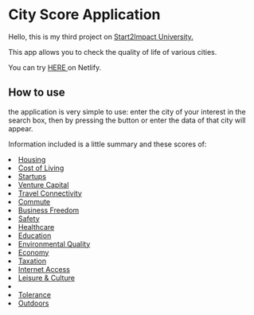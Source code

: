 # City Score Application 

Hello, this is my third project on <a href="https://www.start2impact.it"> Start2Impact University. </a> <br>

This app allows you to check the quality of life of various cities.

You can try  <a href="https://steady-sawine-9a854c.netlify.app/"> HERE </a> on Netlify.

<h2> How to use </h2> 

the application is very simple to use: enter the city of your interest in the search box, then by pressing the button or enter the data of that city will appear.

Information included is a little summary and these scores of:
<u>
  <li> Housing </li>
<li>Cost of Living </li>
<li>Startups</li>
<li>Venture Capital</li>
<li>Travel Connectivity</li>
<li>Commute</li>
<li>Business Freedom</li>
<li>Safety</li>
<li>Healthcare</li>
<li>Education</li>
<li>Environmental Quality</li>
<li>Economy</li>
<li>Taxation</li>
<li>Internet Access</li>
<li>Leisure & Culture</li>
<li><li>Tolerance</li>
<li>Outdoors</li>
</ul>

